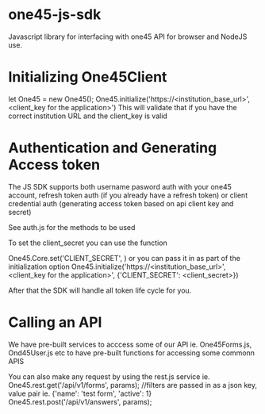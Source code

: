 # one45-js-sdk
Javascript library for interfacing with one45 API for browser and NodeJS use. 

# Initializing One45Client
let One45 = new One45();
One45.initialize('https://<institution_base_url>', <client_key for the application>')
This will validate that if you have the correct institution URL and the client_key is valid 

# Authentication and Generating Access token
The JS SDK supports both username pasword auth with your one45 account, refresh token auth (if you already have a refresh token) or client credential auth (generating access token based on api client key and secret)

See auth.js for the methods to be used

To set the client_secret you can use the function

One45.Core.set('CLIENT_SECRET', <api client secret>)
or you can pass it in as part of the initialization option
One45.initialize('https://<institution_base_url>', <client_key for the application>', {'CLIENT_SECRET': <client_secret>})
  
After that the SDK will handle all token life cycle for you.


# Calling an API 
We have pre-built services to acccess some of our API
ie. One45Forms.js, Ond45User.js etc to have pre-built functions for accessing some commonn APIS

You can also make any request by using the rest.js service ie.
One45.rest.get('/api/v1/forms', params); //filters are passed in as a json key, value pair ie. {'name': 'test form', 'active': 1}
One45.rest.post('/api/v1/answers', params);

